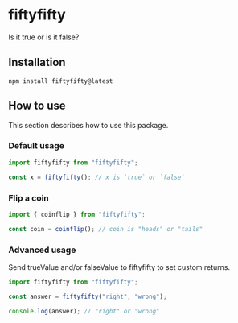 # fiftyfifty

Is it true or is it false?

## Installation

```
npm install fiftyfifty@latest
```

## How to use

This section describes how to use this package.

### Default usage

```javascript
import fiftyfifty from "fiftyfifty";

const x = fiftyfifty(); // x is `true` or `false`
```

### Flip a coin

```javascript
import { coinflip } from "fiftyfifty";

const coin = coinflip(); // coin is "heads" or "tails"
```

### Advanced usage

Send trueValue and/or falseValue to fiftyfifty to set custom returns.

```javascript
import fiftyfifty from "fiftyfifty";

const answer = fiftyfifty("right", "wrong");

console.log(answer); // "right" or "wrong"
```
